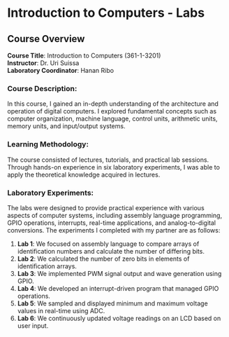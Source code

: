 # Introduction to Computers - Labs


## Course Overview
**Course Title**: Introduction to Computers (361-1-3201)  
**Instructor**: Dr. Uri Suissa  
**Laboratory Coordinator**: Hanan Ribo  

### Course Description:
In this course, I gained an in-depth understanding of the architecture and operation of digital computers. I explored fundamental concepts such as computer organization, machine language, control units, arithmetic units, memory units, and input/output systems.

### Learning Methodology:
The course consisted of lectures, tutorials, and practical lab sessions. Through hands-on experience in six laboratory experiments, I was able to apply the theoretical knowledge acquired in lectures.

### Laboratory Experiments:
The labs were designed to provide practical experience with various aspects of computer systems, including assembly language programming, GPIO operations, interrupts, real-time applications, and analog-to-digital conversions. The experiments I completed with my partner are as follows:

1. **Lab 1**: We focused on assembly language to compare arrays of identification numbers and calculate the number of differing bits.
2. **Lab 2**: We calculated the number of zero bits in elements of identification arrays.
3. **Lab 3**: We implemented PWM signal output and wave generation using GPIO.
4. **Lab 4**: We developed an interrupt-driven program that managed GPIO operations.
5. **Lab 5**: We sampled and displayed minimum and maximum voltage values in real-time using ADC.
6. **Lab 6**: We continuously updated voltage readings on an LCD based on user input.

